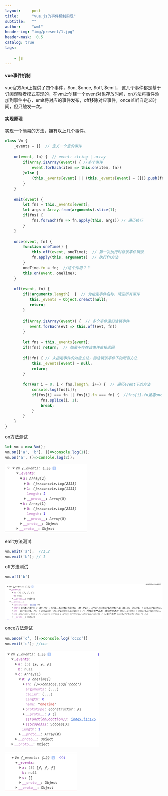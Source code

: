 ```yaml
---
layout:     post
title:      "vue.js的事件机制实现"
subtitle:   ""
author:     "wml"
header-img: "img/present/1.jpg"
header-mask:  0.5
catalog: true
tags:

    - js
---
```


#### vue事件机制

vue官方Api上提供了四个事件，$on, $once, $off, $emit， 这几个事件都是基于订阅观察者模式实现的，在vm上创建一个event对象存放时间，on方法将事件添加到事件中心，emit将对应的事件发布，off移除对应事件，once监听自定义时间，但只触发一次。

#### 实现原理

实现一个简易的方法，拥有以上几个事件。

```js
class Vm {
    _events = {}  // 定义一个空的事件

    on(event, fn) {  // event: string | array
        if(Array.isArray(event)) { //多个事件
            event.forEach(item => this.on(item, fn))
        }else {
            (this._events[event] || (this._events[event] = [])).push(fn);  //将事件推送进事件中心（||优先级比=高）
        }
    }

    emit(event) {
        let fns = this._events[event];
        let args = Array.from(arguments).slice(1);
        if(fns) {
            fns.forEach(fn => fn.apply(this, args)) // 遍历执行
        }
    }

    once(event, fn) {
        function oneTime() {  
            this.off(event, oneTime);  // 第一次执行时将该事件销毁
            fn.apply(this, arguments)  // 执行fn方法
        }
        oneTime.fn = fn;  //这个作用？？
        this.on(event, oneTime);
    }

    off(event, fn) {
        if(!arguments.length)  {  // 为指定事件名称，清空所有事件
           this._events = Object.creact(null);
           return;
        }

        if(Array.isArray(event)) {  // 多个事件递归注销事件
           event.forEach(evt => this.off(evt, fn))
        }

        let fns = this._events[event];
        if(!fns) return;  // 如果不存在该事件直接返回

        if(!fn) { // 未指定事件的对应方法，则注销该事件下的所有方法
            this._events[event] = null;  
            return;
        }

        for(var i = 0; i < fns.length; i++) {  // 遍历event下的方法
            console.log(fns[i]);
            if(fns[i] === fn || fns[i].fn === fn) {  //fns[i].fn兼容once事件下的方法
                fns.splice(i, 1);
                break;
            }
        }
    }
}

```

on方法测试

```js
let vm = new Vm();
vm.on(['a', 'b'], ()=>console.log(1));
vm.on('a', ()=>console.log(2));

```

![1](/img/vue/1.png)

emit方法测试

```js
vm.emit('a');  //1,2
vm.emit('b'); // 1
```

off方法测试

```js
vm.off('b')
```
![2](/img/vue/2.png)

once方法测试

```js
vm.once('c', ()=>console.log('cccc'))
vm.emit('c'); //ccc
```

![3](/img/vue/3.png)

![4](/img/vue/4.png)